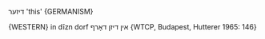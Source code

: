 דיזער
'this'
{GERMANISM}

{WESTERN}
in dīzn dorf אין דיזן דאָרף {WTCP, Budapest, Hutterer 1965: 146}